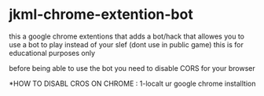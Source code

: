 # jkml-chrome-extention-bot
this a google chrome extentions that adds a bot/hack that allowes you to use a bot to play instead of your slef (dont use in public game)
this is for educational purposes only 

before being able to use the bot you need to disable CORS for your browser 

*HOW TO DISABL CROS ON CHROME :
 1-localt ur google chrome installtion 
